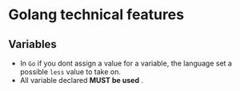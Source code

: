 # Golang technical features

## Variables
- In `Go` if you dont assign a value for a variable, the language set a possible `less` value to take on.
- All variable declared **MUST be used** .
